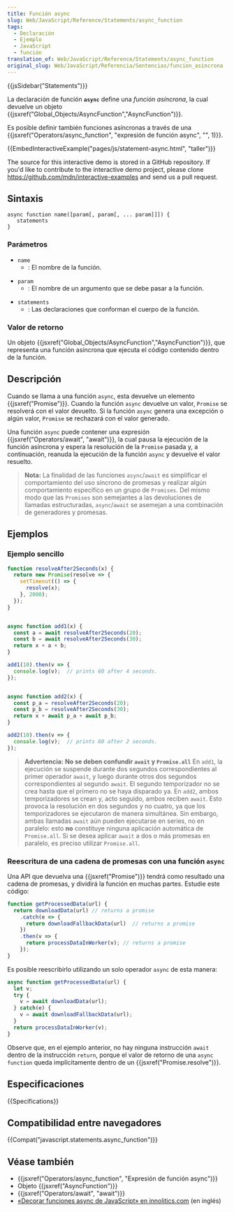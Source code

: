 ```yaml
---
title: Función async
slug: Web/JavaScript/Reference/Statements/async_function
tags:
  - Declaración
  - Ejemplo
  - JavaScript
  - función
translation_of: Web/JavaScript/Reference/Statements/async_function
original_slug: Web/JavaScript/Referencia/Sentencias/funcion_asincrona
---
```


{{jsSidebar("Statements")}}

La declaración de función **`async`** define una _función asíncrona_, la cual devuelve un objeto {{jsxref("Global_Objects/AsyncFunction","AsyncFunction")}}.

Es posible definir también funciones asíncronas a través de una {{jsxref("Operators/async_function", "expresión de función async", "", 1)}}.

{{EmbedInteractiveExample("pages/js/statement-async.html", "taller")}}

The source for this interactive demo is stored in a GitHub repository. If you'd like to contribute to the interactive demo project, please clone <https://github.com/mdn/interactive-examples> and send us a pull request.

## Sintaxis

```
async function name([param[, param[, ... param]]]) {
   statements
}
```

### Parámetros

- `name`
  - : El nombre de la función.

<!---->

- `param`
  - : El nombre de un argumento que se debe pasar a la función.

<!---->

- `statements`
  - : Las declaraciones que conforman el cuerpo de la función.

### Valor de retorno

Un objeto {{jsxref("Global_Objects/AsyncFunction","AsyncFunction")}}, que representa una función asíncrona que ejecuta el código contenido dentro de la función.

## Descripción

Cuando se llama a una función `async`, esta devuelve un elemento {{jsxref("Promise")}}. Cuando la función `async` devuelve un valor, `Promise` se resolverá con el valor devuelto. Si la función `async` genera una excepción o algún valor, `Promise` se rechazará con el valor generado.

Una función `async` puede contener una expresión {{jsxref("Operators/await", "await")}}, la cual pausa la ejecución de la función asíncrona y espera la resolución de la `Promise` pasada y, a continuación, reanuda la ejecución de la función `async` y devuelve el valor resuelto.

> **Nota:** La finalidad de las funciones `async`/`await` es simplificar el comportamiento del uso síncrono de promesas y realizar algún comportamiento específico en un grupo de `Promises`. Del mismo modo que las `Promises` son semejantes a las devoluciones de llamadas estructuradas, `async`/`await` se asemejan a una combinación de generadores y promesas.

## Ejemplos

### Ejemplo sencillo

```js
function resolveAfter2Seconds(x) {
  return new Promise(resolve => {
    setTimeout(() => {
      resolve(x);
    }, 2000);
  });
}


async function add1(x) {
  const a = await resolveAfter2Seconds(20);
  const b = await resolveAfter2Seconds(30);
  return x + a + b;
}

add1(10).then(v => {
  console.log(v);  // prints 60 after 4 seconds.
});


async function add2(x) {
  const p_a = resolveAfter2Seconds(20);
  const p_b = resolveAfter2Seconds(30);
  return x + await p_a + await p_b;
}

add2(10).then(v => {
  console.log(v);  // prints 60 after 2 seconds.
});
```

> **Advertencia:** **No se deben confundir `await` y `Promise.all`** En `add1`, la ejecución se suspende durante dos segundos correspondientes al primer operador `await`, y luego durante otros dos segundos correspondientes al segundo `await`. El segundo temporizador no se crea hasta que el primero no se haya disparado ya. En `add2`, ambos temporizadores se crean y, acto seguido, ambos reciben `await`. Esto provoca la resolución en dos segundos y no cuatro, ya que los temporizadores se ejecutaron de manera simultánea. Sin embargo, ambas llamadas `await` aún pueden ejecutarse en series, no en paralelo: esto **no** constituye ninguna aplicación automática de `Promise.all`. Si se desea aplicar `await` a dos o más promesas en paralelo, es preciso utilizar `Promise.all`.

### Reescritura de una cadena de promesas con una función `async`

Una API que devuelva una {{jsxref("Promise")}} tendrá como resultado una cadena de promesas, y dividirá la función en muchas partes. Estudie este código:

```js
function getProcessedData(url) {
  return downloadData(url) // returns a promise
    .catch(e => {
      return downloadFallbackData(url)  // returns a promise
    })
    .then(v => {
      return processDataInWorker(v); // returns a promise
    });
}
```

Es posible reescribirlo utilizando un solo operador `async` de esta manera:

```js
async function getProcessedData(url) {
  let v;
  try {
    v = await downloadData(url);
  } catch(e) {
    v = await downloadFallbackData(url);
  }
  return processDataInWorker(v);
}
```

Observe que, en el ejemplo anterior, no hay ninguna instrucción `await` dentro de la instrucción `return`, porque el valor de retorno de una `async function` queda implícitamente dentro de un {{jsxref("Promise.resolve")}}.

## Especificaciones

{{Specifications}}

## Compatibilidad entre navegadores

{{Compat("javascript.statements.async_function")}}

## Véase también

- {{jsxref("Operators/async_function", "Expresión de función async")}}
- Objeto {{jsxref("AsyncFunction")}}
- {{jsxref("Operators/await", "await")}}
- [«Decorar funciones async de JavaScript» en innolitics.com](http://innolitics.com/10x/javascript-decorators-for-promise-returning-functions/) (en inglés)
